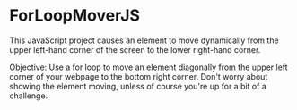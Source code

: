 # ForLoopMoverJS
This JavaScript project causes an element to move dynamically from the upper left-hand corner of the screen to the lower right-hand corner.

Objective:
Use a for loop to move an element diagonally from the upper left corner of your webpage to the bottom right corner. Don't worry about showing the element moving, unless of course you're up for a bit of a challenge. 

